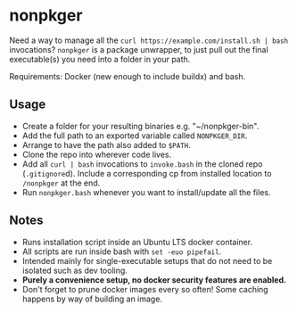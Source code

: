 # nonpkger

Need a way to manage all the `curl https://example.com/install.sh | bash`
invocations? `nonpkger` is a package unwrapper, to just pull out the final
executable(s) you need into a folder in your path.

Requirements: Docker (new enough to include buildx) and bash.

## Usage

- Create a folder for your resulting binaries e.g. "~/nonpkger-bin".
- Add the full path to an exported variable called `NONPKGER_DIR`.
- Arrange to have the path also added to `$PATH`.
- Clone the repo into wherever code lives.
- Add all `curl | bash` invocations to `invoke.bash` in the cloned repo
(`.gitignore`d). Include a corresponding cp from installed location to
`/nonpkger` at the end.
- Run `nonpkger.bash` whenever you want to install/update all the files.

## Notes

- Runs installation script inside an Ubuntu LTS docker container.
- All scripts are run inside bash with `set -euo pipefail`.
- Intended mainly for single-executable setups that do not need to be isolated
such as dev tooling.
- **Purely a convenience setup, no docker security features are enabled.**
- Don't forget to prune docker images every so often! Some caching happens
by way of building an image.
